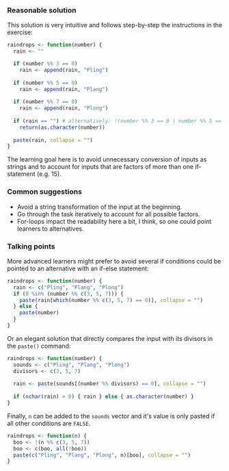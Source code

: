 ### Reasonable solution

This solution is very intuitive and follows step-by-step the instructions in the exercise:

```r
raindrops <- function(number) {
  rain <- ""

  if (number %% 3 == 0)
    rain <- append(rain, "Pling")
  
  if (number %% 5 == 0)
    rain <- append(rain, "Plang")
  
  if (number %% 7 == 0)
    rain <- append(rain, "Plong")
  
  if (rain == "") # alternatively: !(number %% 3 == 0 | number %% 5 == 0 | number %% 7 == 0)
    return(as.character(number))
  
  paste(rain, collapse = "")
}
```

The learning goal here is to avoid unnecessary conversion of inputs as strings and to account for inputs that are factors of more than one if-statement (e.g. 15).

### Common suggestions

- Avoid a string transformation of the input at the beginning.
- Go through the task iteratively to account for all possible factors.
- For-loops impact the readability here a bit, I think, so one could point learners to alternatives. 

### Talking points

More advanced learners might prefer to avoid several if conditions could be pointed to an alternative with an if-else statement:

```r
raindrops <- function(number) {
  rain <- c("Pling", "Plang", "Plong")
  if (0 %in% (number %% c(3, 5, 7))) {
    paste(rain[which(number %% c(3, 5, 7) == 0)], collapse = "")
  } else {
    paste(number)
  }
}
```

Or an elegant solution that directly compares the input with its divisors in the `paste()` command:

```r
raindrops <- function(number) {
  sounds <- c("Pling", "Plang", "Plong")
  divisors <- c(3, 5, 7)
  
  rain <- paste(sounds[(number %% divisors) == 0], collapse = "")
  
  if (nchar(rain) > 0) { rain } else { as.character(number) }
}
```

Finally, `n` can be added to the `sounds` vector and it's value is only pasted if all other conditions are `FALSE`.

```r
raindrops <- function(n) {
  boo <- !(n %% c(3, 5, 7))
  boo <- c(boo, all(!boo))
  paste(c("Pling", "Plang", "Plong", n)[boo], collapse = "")
}
```
